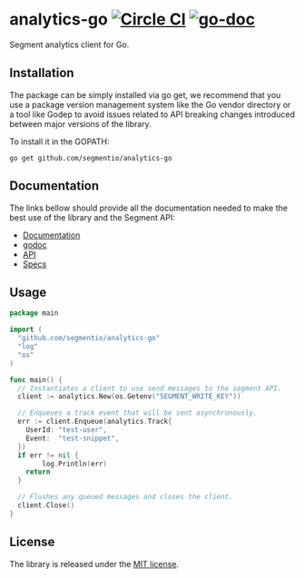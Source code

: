 # analytics-go [![Circle CI](https://circleci.com/gh/segmentio/analytics-go/tree/v3.0.svg?style=shield)](https://circleci.com/gh/segmentio/analytics-go/tree/v3.0) [![go-doc](https://godoc.org/github.com/segmentio/analytics-go?status.svg)](https://godoc.org/github.com/segmentio/analytics-go)

Segment analytics client for Go.

## Installation

The package can be simply installed via go get, we recommend that you use a
package version management system like the Go vendor directory or a tool like
Godep to avoid issues related to API breaking changes introduced between major
versions of the library.

To install it in the GOPATH:
```
go get github.com/segmentio/analytics-go
```

## Documentation

The links bellow should provide all the documentation needed to make the best
use of the library and the Segment API:

- [Documentation](https://segment.com/docs/libraries/go/)
- [godoc](https://godoc.org/gopkg.in/segmentio/analytics-go.v3)
- [API](https://segment.com/docs/libraries/http/)
- [Specs](https://segment.com/docs/spec/)

## Usage

```go
package main

import (
  "github.com/segmentio/analytics-go"
  "log"
  "os"
)

func main() {
  // Instantiates a client to use send messages to the segment API.
  client := analytics.New(os.Getenv("SEGMENT_WRITE_KEY"))

  // Enqueues a track event that will be sent asynchronously.
  err := client.Enqueue(analytics.Track{
    UserId: "test-user",
    Event:  "test-snippet",
  })
  if err != nil {
		log.Println(err)
    return
  }

  // Flushes any queued messages and closes the client.
  client.Close()
}
```

## License

The library is released under the [MIT license](License.md).
